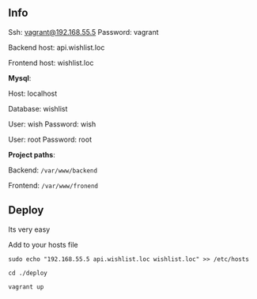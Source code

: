 
## Info

Ssh: vagrant@192.168.55.5 Password: vagrant

Backend host: api.wishlist.loc

Frontend host: wishlist.loc

**Mysql**:

Host: localhost 

Database: wishlist

User: wish Password: wish

User: root Password: root

**Project paths**:

Backend: `/var/www/backend`

Frontend: `/var/www/fronend`


## Deploy

Its very easy

Add to your hosts file

`sudo echo "192.168.55.5 api.wishlist.loc wishlist.loc" >> /etc/hosts`

`cd ./deploy`

`vagrant up`
